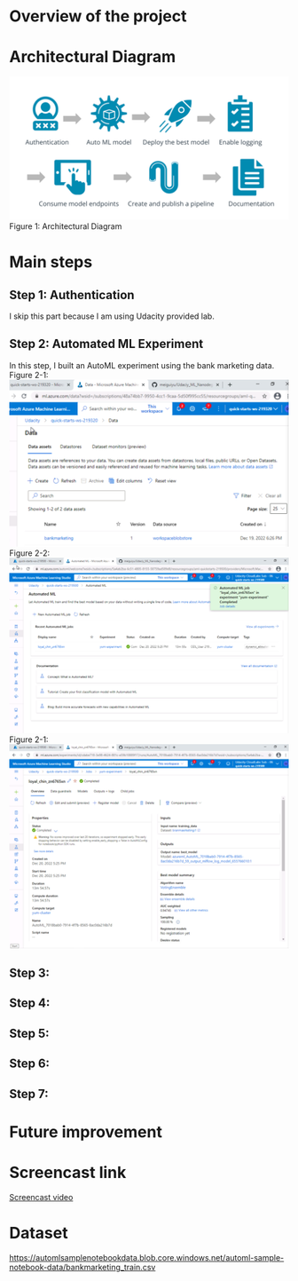 # Overview of the project

# Architectural Diagram
![plot](./images/Architecture.PNG)
Figure 1: Architectural Diagram 
# Main steps
## Step 1: Authentication
I skip this part because I am using Udacity provided lab.

## Step 2: Automated ML Experiment
In this step, I built an AutoML experiment using the bank marketing data.
Figure 2-1: ![plot](./images/2-1.PNG)
Figure 2-2: ![plot](./images/2-2.PNG)
Figure 2-1: ![plot](./images/2-3.PNG)

## Step 3:
## Step 4:
## Step 5:
## Step 6:
## Step 7:

# Future improvement
# Screencast link
<a href="https://www.google.com/" target="_blank">Screencast video</a>

# Dataset
https://automlsamplenotebookdata.blob.core.windows.net/automl-sample-notebook-data/bankmarketing_train.csv


